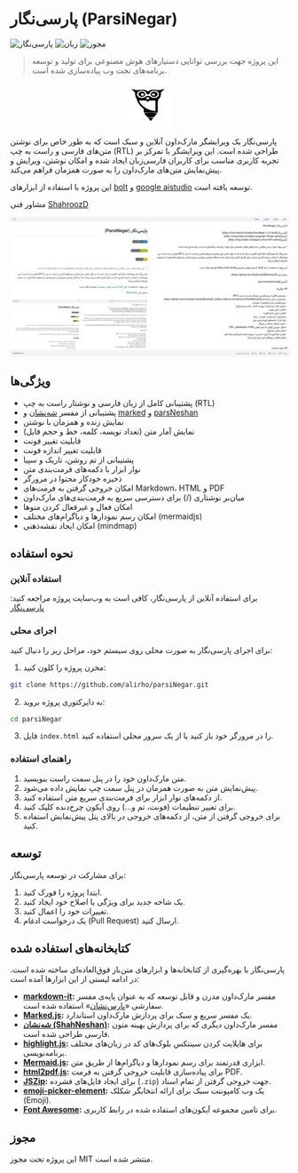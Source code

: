 # پارسی‌نگار (ParsiNegar)

![پارسی‌نگار](https://img.shields.io/badge/ParsiNegar-v2.14.0-blue)
![زبان](https://img.shields.io/badge/Language-Persian-green)
![مجوز](https://img.shields.io/badge/License-MIT-yellow)

> این پروژه جهت بررسی توانایی دستیارهای هوش مصنوعی برای تولید و توسعه برنامه‌های تحت وب پیاده‌سازی شده است.

<center><img src="pic/logo.svg" alt="logo" width="80" height="80"></center>

پارسی‌نگار یک ویرایشگر مارک‌داون آنلاین و سبک است که به طور خاص برای نوشتن متن‌های فارسی و راست به چپ (RTL) طراحی شده است. این ویرایشگر با تمرکز بر تجربه کاربری مناسب برای کاربران فارسی‌زبان ایجاد شده و امکان نوشتن، ویرایش و پیش‌نمایش متن‌های مارک‌داون را به صورت همزمان فراهم می‌کند.

این پروژه با استفاده از ابزارهای [bolt](https://bolt.new) و [google aistudio](https://aistudio.google.com) توسعه یافته است.

مشاور فنی [ShahroozD](https://github.com/ShahroozD)

![تصویر](pic/screenshot.png)

## ویژگی‌ها

- پشتیبانی کامل از زبان فارسی و نوشتار راست به چپ (RTL)
- پشتیبانی از مفسر [شه‌نشان](https://github.com/barnevis/ShahNeshan) و [marked](https://github.com/markedjs/marked) و [parsNeshan](github.com/alirho/parsneshan)
- نمایش زنده و همزمان با نوشتن
- نمایش آمار متن (تعداد نویسه، کلمه، خط و حجم فایل)
- قابلیت تغییر فونت
- قابلیت تغییر اندازه فونت
- پشتیبانی از تم روشن، تاریک و  سپیا
- نوار ابزار با دکمه‌های فرمت‌بندی متن
- ذخیره خودکار محتوا در مرورگر
- امکان خروجی گرفتن به فرمت‌های Markdown، HTML و PDF
- میان‌بر نوشتاری (/) برای دسترسی سریع به فرمت‌بندی‌های مارک‌داون
- امکان فعال و غیرفعال کردن منوها
- امکان رسم نمودارها و دیاگرام‌های مختلف (mermaidjs)
- امکان ایجاد نقشه‌ذهنی (mindmap)
 

## نحوه استفاده

### استفاده آنلاین

برای استفاده آنلاین از پارسی‌نگار، کافی است به وب‌سایت پروژه مراجعه کنید: [پارسی‌نگار](https://alirho.github.io/parsiNegar)

### اجرای محلی

برای اجرای پارسی‌نگار به صورت محلی روی سیستم خود، مراحل زیر را دنبال کنید:

1. مخزن پروژه را کلون کنید:

```bash
git clone https://github.com/alirho/parsiNegar.git
```

2. به دایرکتوری پروژه بروید:

```bash
cd parsiNegar
```

3. فایل `index.html` را در مرورگر خود باز کنید یا از یک سرور محلی استفاده کنید.

### راهنمای استفاده

1. متن مارک‌داون خود را در پنل سمت راست بنویسید.
2. پیش‌نمایش متن به صورت همزمان در پنل سمت چپ نمایش داده می‌شود.
3. از دکمه‌های نوار ابزار برای فرمت‌بندی سریع متن استفاده کنید.
4. برای تغییر تنظیمات (فونت، تم و...) روی آیکون چرخ‌دنده کلیک کنید.
5. برای خروجی گرفتن از متن، از دکمه‌های خروجی در بالای پنل پیش‌نمایش استفاده کنید.

## توسعه

برای مشارکت در توسعه پارسی‌نگار:

1. ابتدا پروژه را فورک کنید.
2. یک شاخه جدید برای ویژگی یا اصلاح خود ایجاد کنید.
3. تغییرات خود را اعمال کنید.
4. یک درخواست ادغام (Pull Request) ارسال کنید.

## کتابخانه‌های استفاده شده

پارسی‌نگار با بهره‌گیری از کتابخانه‌ها و ابزارهای متن‌باز فوق‌العاده‌ای ساخته شده است. در ادامه لیستی از این ابزارها آمده است:

- **[markdown-it](https://github.com/markdown-it/markdown-it):** مفسر مارک‌داون مدرن و قابل توسعه که به عنوان پایه‌ی مفسر سفارشی «[پارس‌نشان](https://github.com/alirho/parsneshan)» استفاده شده است.
- **[Marked.js](https://github.com/markedjs/marked):** یک مفسر سریع و سبک برای پردازش مارک‌داون استاندارد.
- **[شه‌نشان (ShahNeshan)](https://github.com/barnevis/ShahNeshan):** مفسر مارک‌داون دیگری که برای پردازش بهینه متون فارسی طراحی شده است.
- **[highlight.js](https://github.com/highlightjs/highlight.js):** برای هایلایت کردن سینتکس بلوک‌های کد در زبان‌های مختلف برنامه‌نویسی.
- **[Mermaid.js](https://github.com/mermaid-js/mermaid):** ابزاری قدرتمند برای رسم نمودارها و دیاگرام‌ها از طریق متن.
- **[html2pdf.js](https://github.com/eKoopmans/html2pdf.js):** برای پیاده‌سازی قابلیت خروجی گرفتن به فرمت PDF.
- **[JSZip](https://github.com/Stuk/jszip):** برای ایجاد فایل‌های فشرده (`.zip`) جهت خروجی گرفتن از تمام اسناد.
- **[emoji-picker-element](https://github.com/nolanlawson/emoji-picker-element):** یک وب کامپوننت سبک برای ارائه انتخابگر شکلک (Emoji).
- **[Font Awesome](https://github.com/FortAwesome/Font-Awesome):** برای تامین مجموعه آیکون‌های استفاده شده در رابط کاربری.

## مجوز

این پروژه تحت مجوز MIT منتشر شده است.